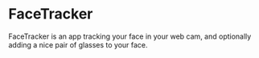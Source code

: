 FaceTracker
===========

FaceTracker is an app tracking your face in your web cam, and optionally adding a nice pair of glasses to your face.
